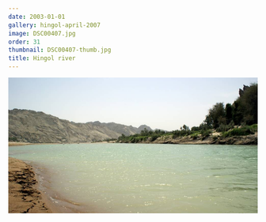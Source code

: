 ```yaml
---
date: 2003-01-01
gallery: hingol-april-2007
image: DSC00407.jpg
order: 31
thumbnail: DSC00407-thumb.jpg
title: Hingol river
---
```


![Hingol river](./DSC00407.jpg)